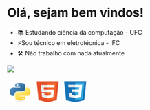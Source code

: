# Olá, sejam bem vindos!


- 📚 Estudando ciência da computação - UFC
- ⚡Sou técnico em eletrotécnica - IFC
- 🛠️ Não trabalho com nada atualmente

<picture>
<source 
  srcset="https://github-readme-stats.vercel.app/api?username=douglas-jpg&show_icons=true&theme=dark&text_color=84cffa&title_color=4770d1&icon_color=84cffa&locale=pt-br"
  media="(prefers-color-scheme: dark)"
/>
<source
  srcset="https://github-readme-stats.vercel.app/api?username=douglas-jpg&show_icons=true"
  media="(prefers-color-scheme: light), (prefers-color-scheme: no-preference)"
/>
<img src="https://github-readme-stats.vercel.app/api?username=douglas-jpg&show_icons=true" />
</picture>

<div style="display: inline_block"><br>
  <img align="center" alt="Rafa-Python" height="50" width="60" src="https://raw.githubusercontent.com/devicons/devicon/master/icons/python/python-original.svg">
  <img align="center" alt="Rafa-HTML" height="50" width="60" src="https://raw.githubusercontent.com/devicons/devicon/master/icons/html5/html5-original.svg">
  <img align="center" alt="Rafa-CSS" height="50" width="60" src="https://raw.githubusercontent.com/devicons/devicon/master/icons/css3/css3-original.svg">
</div>
